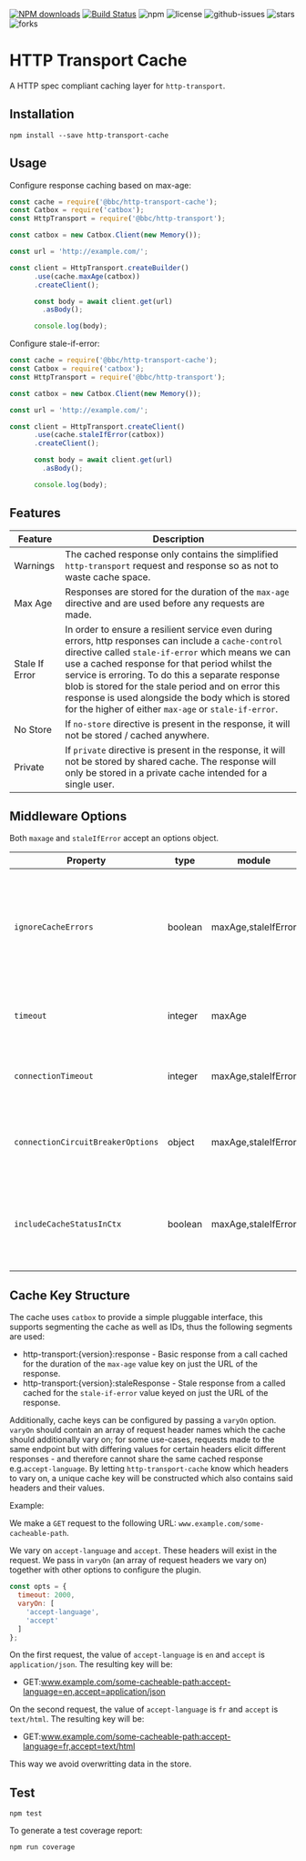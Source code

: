 [![NPM downloads](https://img.shields.io/npm/dm/@bbc/http-transport-cache.svg?style=flat)](https://npmjs.org/package/@bbc/http-transport-cache)
[![Build Status](https://api.travis-ci.org/bbc/http-transport-cache.svg)](https://travis-ci.org/bbc/http-transport-cache) 
![npm](https://img.shields.io/npm/v/@bbc/http-transport-cache.svg)
 ![license](https://img.shields.io/badge/license-MIT-blue.svg) 
![github-issues](https://img.shields.io/github/issues/bbc/http-transport-cache.svg)
![stars](https://img.shields.io/github/stars/bbc/http-transport-cache.svg)
![forks](https://img.shields.io/github/forks/bbc/http-transport-cache.svg)

# HTTP Transport Cache

A HTTP spec compliant caching layer for `http-transport`.

## Installation

```
npm install --save http-transport-cache
```

## Usage

Configure response caching based on max-age:

```js
const cache = require('@bbc/http-transport-cache');
const Catbox = require('catbox');
const HttpTransport = require('@bbc/http-transport');

const catbox = new Catbox.Client(new Memory());

const url = 'http://example.com/';

const client = HttpTransport.createBuilder()
      .use(cache.maxAge(catbox))
      .createClient();

      const body = await client.get(url)
        .asBody();

      console.log(body);
```

Configure stale-if-error:

```js
const cache = require('@bbc/http-transport-cache');
const Catbox = require('catbox');
const HttpTransport = require('@bbc/http-transport');

const catbox = new Catbox.Client(new Memory());

const url = 'http://example.com/';

const client = HttpTransport.createClient()
      .use(cache.staleIfError(catbox))
      .createClient();

      const body = await client.get(url)
        .asBody();

      console.log(body);
```

## Features

|Feature|Description|
|----|-----------|
|Warnings|The cached response only contains the simplified `http-transport` request and response so as not to waste cache space.|
|Max Age|Responses are stored for the duration of the `max-age` directive and are used before any requests are made.|
|Stale If Error|In order to ensure a resilient service even during errors, http responses can include a `cache-control` directive called `stale-if-error` which means we can use a cached response for that period whilst the service is erroring. To do this a separate response blob is stored for the stale period and on error this response is used alongside the body which is stored for the higher of either `max-age` or `stale-if-error`.|
|No Store|If `no-store` directive is present in the response, it will not be stored / cached anywhere.|
|Private|If `private` directive is present in the response, it will not be stored by shared cache. The response will only be stored in a private cache intended for a single user.|

## Middleware Options

Both `maxage` and `staleIfError` accept an options object. 

|Property|type|module|Description|
|----|----|----|-----------|
|`ignoreCacheErrors`|boolean|maxAge,staleIfError| `cache.maxAge` will return a cache miss when this property is `true`. Setting this property true for `cache.staleIfError` will rethrow the original error (not the cache lookup error). `ignoreCacheErrors` is `false` by default.|
|`timeout`|integer|maxAge|Timeouts a cache lookup after a specified number of ms. By default, no timeout is specified.|
|`connectionTimeout`|integer|maxAge,staleIfError|Timeouts the attempt to connect to a cache after a specified number of ms. By default, no timeout is specified.|
|`connectionCircuitBreakerOptions`|object|maxAge,staleIfError| When present an instance of [Levee](https://github.com/krakenjs/levee) will be created with these configuration options to use on connection to cache.|
|`includeCacheStatusInCtx`|boolean|maxAge,staleIfError| When present, a `cacheStatus` array - recording all cache events, will be set in `context` for use by other plugins. `includeCacheStatusInCtx` is `false` by default.|

## Cache Key Structure
 
The cache uses `catbox` to provide a simple pluggable interface, this supports segmenting the cache as well as IDs, thus the following segments are used:

* http-transport:{version}:response - Basic response from a call cached for the duration of the `max-age` value key on just the URL of the response.
* http-transport:{version}:staleResponse - Stale response from a called cached for the `stale-if-error` value keyed on just the URL of the response.

Additionally, cache keys can be configured by passing a `varyOn` option. `varyOn` should contain an array of request header names which the cache should additionally vary on; for some use-cases, requests made to the same endpoint but with differing values for certain headers elicit different responses - and therefore cannot share the same cached response e.g.`accept-language`. By letting `http-transport-cache` know which headers to vary on, a unique cache key will be constructed which also contains said headers and their values.

Example:

We make a `GET` request to the following URL: `www.example.com/some-cacheable-path`.

We vary on `accept-language` and `accept`. These headers will exist in the request. We pass in `varyOn` (an array of request headers we vary on) together with other options to configure the plugin.

```js
const opts = {
  timeout: 2000,
  varyOn: [
    'accept-language',
    'accept'
  ]
};
```

On the first request, the value of `accept-language` is `en` and `accept` is `application/json`. The resulting key will be:

* GET:www.example.com/some-cacheable-path:accept-language=en,accept=application/json

On the second request, the value of `accept-language` is `fr` and `accept` is `text/html`. The resulting key will be:

* GET:www.example.com/some-cacheable-path:accept-language=fr,accept=text/html

This way we avoid overwritting data in the store.

## Test

```
npm test
```

To generate a test coverage report:

```
npm run coverage
```
